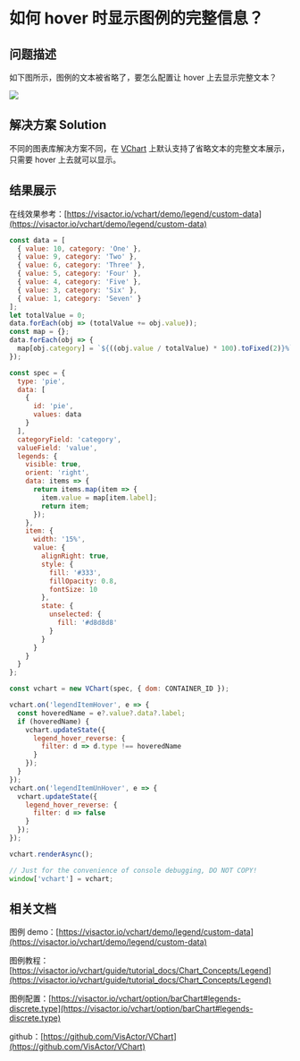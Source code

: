 # 如何 hover 时显示图例的完整信息？

## 问题描述

如下图所示，图例的文本被省略了，要怎么配置让 hover 上去显示完整文本？

![](/vchart/faq/84-0.png)

## 解决方案 Solution

不同的图表库解决方案不同，在 [VChart](https://visactor.io/vchart/) 上默认支持了省略文本的完整文本展示，只需要 hover 上去就可以显示。

## 结果展示

在线效果参考：[https://visactor.io/vchart/demo/legend/custom-data](https://visactor.io/vchart/demo/legend/custom-data)

```javascript livedemo
const data = [
  { value: 10, category: 'One' },
  { value: 9, category: 'Two' },
  { value: 6, category: 'Three' },
  { value: 5, category: 'Four' },
  { value: 4, category: 'Five' },
  { value: 3, category: 'Six' },
  { value: 1, category: 'Seven' }
];
let totalValue = 0;
data.forEach(obj => (totalValue += obj.value));
const map = {};
data.forEach(obj => {
  map[obj.category] = `${((obj.value / totalValue) * 100).toFixed(2)}%`;
});

const spec = {
  type: 'pie',
  data: [
    {
      id: 'pie',
      values: data
    }
  ],
  categoryField: 'category',
  valueField: 'value',
  legends: {
    visible: true,
    orient: 'right',
    data: items => {
      return items.map(item => {
        item.value = map[item.label];
        return item;
      });
    },
    item: {
      width: '15%',
      value: {
        alignRight: true,
        style: {
          fill: '#333',
          fillOpacity: 0.8,
          fontSize: 10
        },
        state: {
          unselected: {
            fill: '#d8d8d8'
          }
        }
      }
    }
  }
};

const vchart = new VChart(spec, { dom: CONTAINER_ID });

vchart.on('legendItemHover', e => {
  const hoveredName = e?.value?.data?.label;
  if (hoveredName) {
    vchart.updateState({
      legend_hover_reverse: {
        filter: d => d.type !== hoveredName
      }
    });
  }
});
vchart.on('legendItemUnHover', e => {
  vchart.updateState({
    legend_hover_reverse: {
      filter: d => false
    }
  });
});

vchart.renderAsync();

// Just for the convenience of console debugging, DO NOT COPY!
window['vchart'] = vchart;
```

## 相关文档

图例 demo：[https://visactor.io/vchart/demo/legend/custom-data](https://visactor.io/vchart/demo/legend/custom-data)

图例教程：[https://visactor.io/vchart/guide/tutorial_docs/Chart_Concepts/Legend](https://visactor.io/vchart/guide/tutorial_docs/Chart_Concepts/Legend)

图例配置：[https://visactor.io/vchart/option/barChart#legends-discrete.type](https://visactor.io/vchart/option/barChart#legends-discrete.type)

github：[https://github.com/VisActor/VChart](https://github.com/VisActor/VChart)
